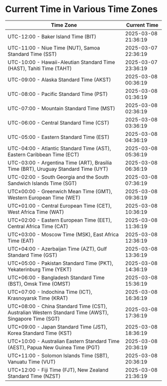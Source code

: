 # Current Time in Various Time Zones

| Time Zone | Current Time |
|-----------|--------------|
| UTC-12:00 - Baker Island Time (BIT) | 2025-03-08 21:36:19 |
| UTC-11:00 - Niue Time (NUT), Samoa Standard Time (SST) | 2025-03-07 22:36:19 |
| UTC-10:00 - Hawaii-Aleutian Standard Time (HAST), Tahiti Time (TAHT) | 2025-03-07 23:36:19 |
| UTC-09:00 - Alaska Standard Time (AKST) | 2025-03-08 00:36:19 |
| UTC-08:00 - Pacific Standard Time (PST) | 2025-03-08 01:36:19 |
| UTC-07:00 - Mountain Standard Time (MST) | 2025-03-08 02:36:19 |
| UTC-06:00 - Central Standard Time (CST) | 2025-03-08 03:36:19 |
| UTC-05:00 - Eastern Standard Time (EST) | 2025-03-08 04:36:19 |
| UTC-04:00 - Atlantic Standard Time (AST), Eastern Caribbean Time (ECT) | 2025-03-08 05:36:19 |
| UTC-03:00 - Argentina Time (ART), Brasília Time (BRT), Uruguay Standard Time (UYT) | 2025-03-08 06:36:19 |
| UTC-02:00 - South Georgia and the South Sandwich Islands Time (SGT) | 2025-03-08 07:36:19 |
| UTC±00:00 - Greenwich Mean Time (GMT), Western European Time (WET) | 2025-03-08 09:36:19 |
| UTC+01:00 - Central European Time (CET), West Africa Time (WAT) | 2025-03-08 10:36:19 |
| UTC+02:00 - Eastern European Time (EET), Central Africa Time (CAT) | 2025-03-08 11:36:19 |
| UTC+03:00 - Moscow Time (MSK), East Africa Time (EAT) | 2025-03-08 12:36:19 |
| UTC+04:00 - Azerbaijan Time (AZT), Gulf Standard Time (GST) | 2025-03-08 13:36:19 |
| UTC+05:00 - Pakistan Standard Time (PKT), Yekaterinburg Time (YEKT) | 2025-03-08 14:36:19 |
| UTC+06:00 - Bangladesh Standard Time (BST), Omsk Time (OMST) | 2025-03-08 15:36:19 |
| UTC+07:00 - Indochina Time (ICT), Krasnoyarsk Time (KRAT) | 2025-03-08 16:36:19 |
| UTC+08:00 - China Standard Time (CST), Australian Western Standard Time (AWST), Singapore Time (SGT) | 2025-03-08 17:36:19 |
| UTC+09:00 - Japan Standard Time (JST), Korea Standard Time (KST) | 2025-03-08 18:36:19 |
| UTC+10:00 - Australian Eastern Standard Time (AEST), Papua New Guinea Time (PGT) | 2025-03-08 20:36:19 |
| UTC+11:00 - Solomon Islands Time (SBT), Vanuatu Time (VUT) | 2025-03-08 20:36:19 |
| UTC+12:00 - Fiji Time (FJT), New Zealand Standard Time (NZST) | 2025-03-08 21:36:19 |
